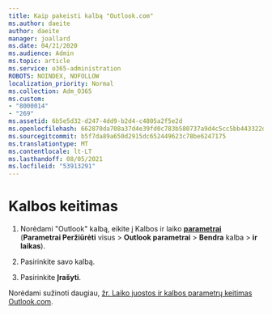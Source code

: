 ```yaml
---
title: Kaip pakeisti kalbą "Outlook.com"
ms.author: daeite
author: daeite
manager: joallard
ms.date: 04/21/2020
ms.audience: Admin
ms.topic: article
ms.service: o365-administration
ROBOTS: NOINDEX, NOFOLLOW
localization_priority: Normal
ms.collection: Adm_O365
ms.custom:
- "8000014"
- "269"
ms.assetid: 6b5e5d32-d247-4dd9-b2d4-c4805a2f5e2d
ms.openlocfilehash: 662870da708a37d4e39fd0c783b580737a9d4c5cc5bb443322d517023bd938d2
ms.sourcegitcommit: b5f7da89a650d2915dc652449623c78be6247175
ms.translationtype: MT
ms.contentlocale: lt-LT
ms.lasthandoff: 08/05/2021
ms.locfileid: "53913291"
---
```

# <a name="change-your-language"></a>Kalbos keitimas

1. Norėdami "Outlook" kalbą, eikite į Kalbos ir laiko [**parametrai**](https://outlook.live.com/mail/options/general/timeAndLanguage/regional) (**Parametrai Peržiūrėti** visus \> **Outlook parametrai**  >  **Bendra** kalba  >  **ir laikas**).

2. Pasirinkite savo kalbą.

3. Pasirinkite **Įrašyti**.

Norėdami sužinoti daugiau, [žr. Laiko juostos ir kalbos parametrų keitimas Outlook.com](https://go.microsoft.com/fwlink/p/?linkid=873132).